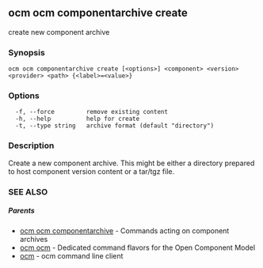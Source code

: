 ## ocm ocm componentarchive create

create new component archive

### Synopsis

```
ocm ocm componentarchive create [<options>] <component> <version> <provider> <path> {<label>=<value>}
```

### Options

```
  -f, --force         remove existing content
  -h, --help          help for create
  -t, --type string   archive format (default "directory")
```

### Description


Create a new component archive. This might be either a directory prepared
to host component version content or a tar/tgz file.


### SEE ALSO

##### Parents

* [ocm ocm componentarchive](ocm_ocm_componentarchive.md)	 - Commands acting on component archives
* [ocm ocm](ocm_ocm.md)	 - Dedicated command flavors for the Open Component Model
* [ocm](ocm.md)	 - ocm command line client

